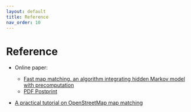 ```yaml
---
layout: default
title: Reference
nav_order: 10
---
```


# Reference

- Online paper:
  + [Fast map matching, an algorithm integrating hidden Markov model with precomputation](https://www.tandfonline.com/doi/abs/10.1080/13658816.2017.1400548?journalCode=tgis20)
  + [PDF Postprint](https://people.kth.se/~cyang/bib/fmm.pdf)

- [A practical tutorial on OpenStreetMap map matching](https://github.com/cyang-kth/osm_mapmatching)
